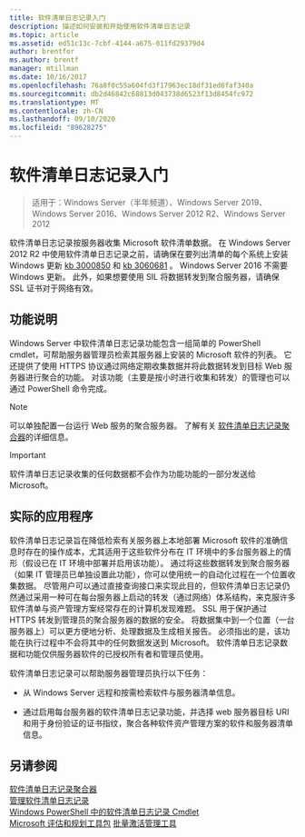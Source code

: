 ```yaml
---
title: 软件清单日志记录入门
description: 描述如何安装和开始使用软件清单日志记录
ms.topic: article
ms.assetid: ed51c13c-7cbf-4144-a675-011fd29379d4
author: brentfor
ms.author: brentf
manager: mtillman
ms.date: 10/16/2017
ms.openlocfilehash: 76a8f0c55a604fd3f17963ec18df31ed6faf340a
ms.sourcegitcommit: db2d46842c68813d043738d6523f13d8454fc972
ms.translationtype: MT
ms.contentlocale: zh-CN
ms.lasthandoff: 09/10/2020
ms.locfileid: "89628275"
---
```

# <a name="get-started-with-software-inventory-logging"></a>软件清单日志记录入门

>适用于：Windows Server（半年频道）、Windows Server 2019、Windows Server 2016、Windows Server 2012 R2、Windows Server 2012

 软件清单日志记录按服务器收集 Microsoft 软件清单数据。 在 Windows Server 2012 R2 中使用软件清单日志记录之前，请确保在要列出清单的每个系统上安装 Windows 更新 [kb 3000850](https://support.microsoft.com/kb/3000850) 和 [kb 3060681](https://support.microsoft.com/kb/3060681) 。 Windows Server 2016 不需要 Windows 更新。 此外，如果想要使用 SIL 将数据转发到聚合服务器，请确保 SSL 证书对于网络有效。

## <a name="feature-description"></a><a name="BKMK_OVER"></a>功能说明
Windows Server 中软件清单日志记录功能包含一组简单的 PowerShell cmdlet，可帮助服务器管理员检索其服务器上安装的 Microsoft 软件的列表。 它还提供了使用 HTTPS 协议通过网络定期收集数据并将此数据转发到目标 Web 服务器进行聚合的功能。 对该功能（主要是按小时进行收集和转发）的管理也可以通过 PowerShell 命令完成。

> [!NOTE]
> 可以单独配置一台运行 Web 服务的聚合服务器。 了解有关 [软件清单日志记录聚合器](software-inventory-logging-aggregator.md)的详细信息。

> [!IMPORTANT]
> 软件清单日志记录收集的任何数据都不会作为功能功能的一部分发送给 Microsoft。

## <a name="practical-applications"></a><a name="BKMK_APP"></a>实际的应用程序
软件清单日志记录旨在降低检索有关服务器上本地部署 Microsoft 软件的准确信息时存在的操作成本，尤其适用于这些软件分布在 IT 环境中的多台服务器上的情形（假设已在 IT 环境中部署并启用该功能）。 通过将这些数据转发到聚合服务器（如果 IT 管理员已单独设置此功能），你可以使用统一的自动化过程在一个位置收集数据。 尽管用户可以通过直接查询接口来实现此目的，但软件清单日志记录仍然通过采用一种可在每台服务器上启动的转发（通过网络）体系结构，来克服许多软件清单与资产管理方案经常存在的计算机发现难题。 SSL 用于保护通过 HTTPS 转发到管理员的聚合服务器的数据的安全。 将数据集中到一个位置（一台服务器上）可以更方便地分析、处理数据及生成相关报告。 必须指出的是，该功能在执行过程中不会将其中的任何数据发送到 Microsoft。 软件清单日志记录数据和功能仅供服务器软件的已授权所有者和管理员使用。

软件清单日志记录可以帮助服务器管理员执行以下任务：

-   从 Windows Server 远程和按需检索软件与服务器清单信息。

-   通过启用每台服务器的软件清单日志记录功能，并选择 web 服务器目标 URI 和用于身份验证的证书指纹，聚合各种软件资产管理方案的软件和服务器清单信息。

## <a name="see-also"></a>另请参阅
[软件清单日志记录聚合器](/previous-versions/windows/it-pro/windows-server-2012-R2-and-2012/mt572043(v=ws.11))<br>
[管理软件清单日志记录](manage-software-inventory-logging.md)<br>
[Windows PowerShell 中的软件清单日志记录 Cmdlet](/powershell/module/softwareinventorylogging/?view=winserver2012R2-ps)<br>
[Microsoft 评估和规划工具包](https://www.microsoft.com/download/en/details.aspx?id=7826) 
[批量激活管理工具](https://blogs.technet.com/b/volume-licensing/)